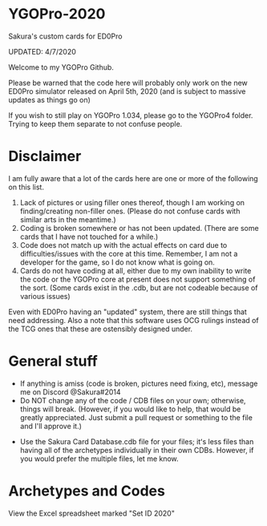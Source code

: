 # YGOPro-2020
Sakura's custom cards for ED0Pro

UPDATED: 4/7/2020

Welcome to my YGOPro Github.

Please be warned that the code here will probably only work on the new ED0Pro simulator released on April 5th, 2020 (and is subject to massive updates as things go on)

If you wish to still play on YGOPro 1.034, please go to the YGOPro4 folder. Trying to keep them separate to not confuse people.

# Disclaimer

I am fully aware that a lot of the cards here are one or more of the following on this list.

1. Lack of pictures or using filler ones thereof, though I am working on finding/creating non-filler ones. (Please do not confuse cards with similar arts in the meantime.)
2. Coding is broken somewhere or has not been updated. (There are some cards that I have not touched for a while.)
3. Code does not match up with the actual effects on card due to difficulties/issues with the core at this time. Remember, I am not a developer for the game, so I do not know what is going on.
4. Cards do not have coding at all, either due to my own inability to write the code or the YGOPro core at present does not support something of the sort. (Some cards exist in the .cdb, but are not codeable because of various issues)

Even with ED0Pro having an "updated" system, there are still things that need addressing. Also a note that this software uses OCG rulings instead of the TCG ones that these are ostensibly designed under.


# General stuff
- If anything is amiss (code is broken, pictures need fixing, etc), message me on Discord @Sakura#2014
- Do NOT change any of the code / CDB files on your own; otherwise, things will break. (However, if you would like to help, that would be greatly appreciated. Just submit a pull request or something to the file and I'll approve it.)
* Use the Sakura Card Database.cdb file for your files; itʻs less files than having all of the archetypes individually in their own CDBs. However, if you would prefer the multiple files, let me know.

# Archetypes and Codes

View the Excel spreadsheet marked "Set ID 2020"
